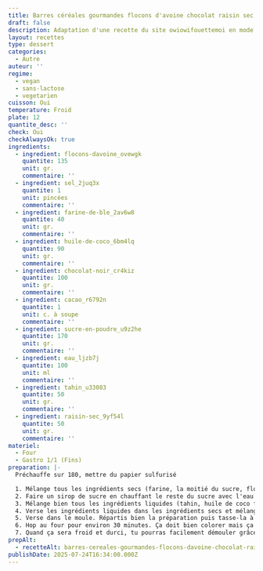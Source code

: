 ```yaml
---
title: Barres céréales gourmandes flocons d'avoine chocolat raisin sec
draft: false
description: Adaptation d'une recette du site owiowifouettemoi en mode vegan et moins cher
layout: recettes
type: dessert
categories:
  - Autre
auteur: ''
regime:
  - vegan
  - sans-lactose
  - vegetarien
cuisson: Oui
temperature: Froid
plate: 12
quantite_desc: ''
check: Oui
checkAlwaysOk: true
ingredients:
  - ingredient: flocons-davoine_ovewgk
    quantite: 135
    unit: gr.
    commentaire: ''
  - ingredient: sel_2juq3x
    quantite: 1
    unit: pincées
    commentaire: ''
  - ingredient: farine-de-ble_2av6w8
    quantite: 40
    unit: gr.
    commentaire: ''
  - ingredient: huile-de-coco_6bm4lq
    quantite: 90
    unit: gr.
    commentaire: ''
  - ingredient: chocolat-noir_cr4kiz
    quantite: 100
    unit: gr.
    commentaire: ''
  - ingredient: cacao_r6792n
    quantite: 1
    unit: c. à soupe
    commentaire: ''
  - ingredient: sucre-en-poudre_u9z2he
    quantite: 170
    unit: gr.
    commentaire: ''
  - ingredient: eau_ljzb7j
    quantite: 100
    unit: ml
    commentaire: ''
  - ingredient: tahin_u33083
    quantite: 50
    unit: gr.
    commentaire: ''
  - ingredient: raisin-sec_9yf54l
    quantite: 50
    unit: gr.
    commentaire: ''
materiel:
  - Four
  - Gastro 1/1 (Fins)
preparation: |-
  Préchauffe sur 180, mettre du papier sulfurisé

  1. Mélange tous les ingrédients secs (farine, la moitié du sucre, flocons d'avoine, cacao, sel, raisins, chocolat en pépites) dans un grand bol
  2. Faire un sirop de sucre en chauffant le reste du sucre avec l'eau  (à la base c'est du sirop d'érable dans cette recette mais c'est moins cher comme ça, possible de mettre du sirop d'érable si vous voulez)
  3. Mélange bien tous les ingrédients liquides (tahin, huile de coco fondue, sirop de sucre) dans un autre bol
  4. Verse les ingrédients liquides dans les ingrédients secs et mélange pour tout bien incorporer.
  5. Verse dans le moule. Répartis bien la préparation puis tasse-la à l’aide du cul d’un verre ou d’un bout de papier cuisson.
  6. Hop au four pour environ 30 minutes. Ça doit bien colorer mais ça a quand même l'air pas encore cuit quand ça sort si on veut un truc moelleux. Laisse complètement refroidir dans le moule posé sur une grille (sinon ça tombera en morceaux).
  7. Quand ça sera froid et durci, tu pourras facilement démouler grâce  aux pans de papier cuisson et découper en barres ou carrés (à l’aide d’un bon couteau si c'est bien cuit). Conserve dans un récipient hermétique.
prepAlt:
  - recetteAlt: barres-cereales-gourmandes-flocons-davoine-chocolat-raisin-sec-sans-gluten_q1eozsxah1hwo7bnjp-huaaue2nr6dkbh2-t
publishDate: 2025-07-24T16:34:00.000Z
---
```

